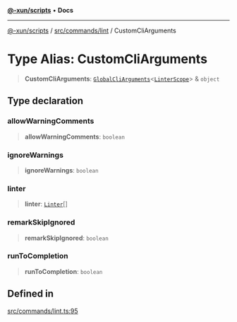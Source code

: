 [**@-xun/scripts**](../../../../README.md) • **Docs**

***

[@-xun/scripts](../../../../README.md) / [src/commands/lint](../README.md) / CustomCliArguments

# Type Alias: CustomCliArguments

> **CustomCliArguments**: [`GlobalCliArguments`](../../../configure/type-aliases/GlobalCliArguments.md)\<[`LinterScope`](LinterScope.md)\> & `object`

## Type declaration

### allowWarningComments

> **allowWarningComments**: `boolean`

### ignoreWarnings

> **ignoreWarnings**: `boolean`

### linter

> **linter**: [`Linter`](../enumerations/Linter.md)[]

### remarkSkipIgnored

> **remarkSkipIgnored**: `boolean`

### runToCompletion

> **runToCompletion**: `boolean`

## Defined in

[src/commands/lint.ts:95](https://github.com/Xunnamius/xscripts/blob/ca4900adafe61fe400aec55151e46f5130a666a6/src/commands/lint.ts#L95)
